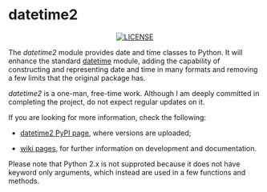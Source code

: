 datetime2
=========

<p align="center">
    <a href="https://opensource.org/licenses/BSD-3-Clause">
        <img src="https://img.shields.io/badge/License-BSD-green.svg" alt="LICENSE">
    </a>
</p>

The *datetime2* module provides date and time classes to Python. It will enhance the 
standard [datetime](http://docs.python.org/py3k/library/datetime.html) module, 
adding the capability of constructing and representing date and time in many formats
and removing a few limits that the original package has.

*datetime2* is a one-man, free-time work. Although
I am deeply committed in completing the project, do not expect regular updates on it.

If you are looking for more information, check the following:

* [datetime2 PyPI page](http://pypi.python.org/pypi/datetime2), where versions are 
  uploaded;

* [wiki pages](https://github.com/fricciardi/datetime2/wiki), for further
  information on development and documentation.
  
Please note that Python 2.x is not supproted because it does not have keyword only arguments,
which instead are used in a few functions and methods.